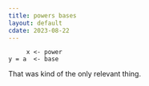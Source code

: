 ```yaml
---
title: powers bases
layout: default
cdate: 2023-08-22
---
```


```
     x <- power
y = a  <- base
```

That was kind of the only relevant thing.
